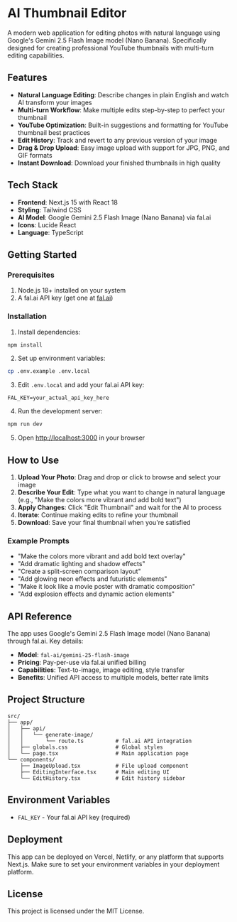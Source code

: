# AI Thumbnail Editor

A modern web application for editing photos with natural language using Google's Gemini 2.5 Flash Image model (Nano Banana). Specifically designed for creating professional YouTube thumbnails with multi-turn editing capabilities.

## Features

- **Natural Language Editing**: Describe changes in plain English and watch AI transform your images
- **Multi-turn Workflow**: Make multiple edits step-by-step to perfect your thumbnail
- **YouTube Optimization**: Built-in suggestions and formatting for YouTube thumbnail best practices
- **Edit History**: Track and revert to any previous version of your image
- **Drag & Drop Upload**: Easy image upload with support for JPG, PNG, and GIF formats
- **Instant Download**: Download your finished thumbnails in high quality

## Tech Stack

- **Frontend**: Next.js 15 with React 18
- **Styling**: Tailwind CSS
- **AI Model**: Google Gemini 2.5 Flash Image (Nano Banana) via fal.ai
- **Icons**: Lucide React
- **Language**: TypeScript

## Getting Started

### Prerequisites

1. Node.js 18+ installed on your system
2. A fal.ai API key (get one at [fal.ai](https://fal.ai/))

### Installation

1. Install dependencies:
```bash
npm install
```

2. Set up environment variables:
```bash
cp .env.example .env.local
```

3. Edit `.env.local` and add your fal.ai API key:
```env
FAL_KEY=your_actual_api_key_here
```

4. Run the development server:
```bash
npm run dev
```

5. Open [http://localhost:3000](http://localhost:3000) in your browser

## How to Use

1. **Upload Your Photo**: Drag and drop or click to browse and select your image
2. **Describe Your Edit**: Type what you want to change in natural language (e.g., "Make the colors more vibrant and add bold text")
3. **Apply Changes**: Click "Edit Thumbnail" and wait for the AI to process
4. **Iterate**: Continue making edits to refine your thumbnail
5. **Download**: Save your final thumbnail when you're satisfied

### Example Prompts

- "Make the colors more vibrant and add bold text overlay"
- "Add dramatic lighting and shadow effects"
- "Create a split-screen comparison layout"
- "Add glowing neon effects and futuristic elements"
- "Make it look like a movie poster with dramatic composition"
- "Add explosion effects and dynamic action elements"

## API Reference

The app uses Google's Gemini 2.5 Flash Image model (Nano Banana) through fal.ai. Key details:

- **Model**: `fal-ai/gemini-25-flash-image`
- **Pricing**: Pay-per-use via fal.ai unified billing
- **Capabilities**: Text-to-image, image editing, style transfer
- **Benefits**: Unified API access to multiple models, better rate limits

## Project Structure

```
src/
├── app/
│   ├── api/
│   │   └── generate-image/
│   │       └── route.ts          # fal.ai API integration
│   ├── globals.css               # Global styles
│   └── page.tsx                  # Main application page
└── components/
    ├── ImageUpload.tsx           # File upload component
    ├── EditingInterface.tsx      # Main editing UI
    └── EditHistory.tsx           # Edit history sidebar
```

## Environment Variables

- `FAL_KEY` - Your fal.ai API key (required)

## Deployment

This app can be deployed on Vercel, Netlify, or any platform that supports Next.js. Make sure to set your environment variables in your deployment platform.

## License

This project is licensed under the MIT License.
